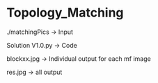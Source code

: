 # Topology_Matching

./matchingPics -> Input

Solution V1.0.py -> Code

blockxx.jpg -> Individual output for each mf image

res.jpg -> all output

